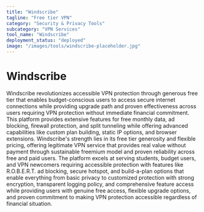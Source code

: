 ```yaml
---
title: "Windscribe"
tagline: "Free tier VPN"
category: "Security & Privacy Tools"
subcategory: "VPN Services"
tool_name: "Windscribe"
deployment_status: "deployed"
image: "/images/tools/windscribe-placeholder.jpg"
---
```


# Windscribe

Windscribe revolutionizes accessible VPN protection through generous free tier that enables budget-conscious users to access secure internet connections while providing upgrade path and proven effectiveness across users requiring VPN protection without immediate financial commitment. This platform provides extensive features for free monthly data, ad blocking, firewall protection, and split tunneling while offering advanced capabilities like custom plan building, static IP options, and browser extensions. Windscribe's strength lies in its free tier generosity and flexible pricing, offering legitimate VPN service that provides real value without payment through sustainable freemium model and proven reliability across free and paid users. The platform excels at serving students, budget users, and VPN newcomers requiring accessible protection with features like R.O.B.E.R.T. ad blocking, secure hotspot, and build-a-plan options that enable everything from basic privacy to customized protection with strong encryption, transparent logging policy, and comprehensive feature access while providing users with genuine free access, flexible upgrade options, and proven commitment to making VPN protection accessible regardless of financial situation.